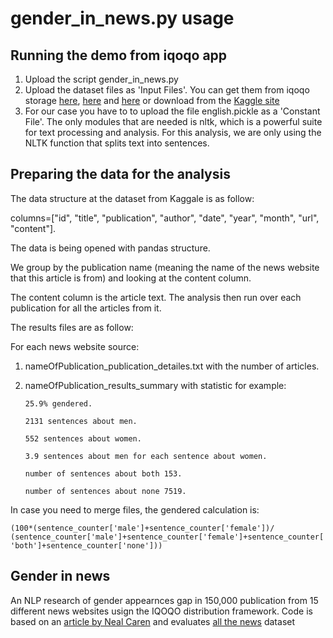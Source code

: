 # gender_in_news.py usage


## Running the demo from iqoqo app
 1. Upload the script gender_in_news.py
 2. Upload the dataset files as 'Input Files'. You can get them from iqoqo storage [here](https://s3-us-west-2.amazonaws.com/iqoqo.demo/articles1.csv.zip), [here](https://s3-us-west-2.amazonaws.com/iqoqo.demo/articles2.csv.zip) and [here](https://s3-us-west-2.amazonaws.com/iqoqo.demo/articles3.csv.zip) or download from the [Kaggle site](https://www.kaggle.com/snapcrack/all-the-news)
 3. For our case you have to to upload the file english.pickle as a 'Constant File'.
The only modules that are needed is nltk, which is a powerful suite for text processing and analysis. For this analysis, we are only using the NLTK function that splits text into sentences. 

## Preparing the data for the analysis
The data structure at the dataset from Kaggale is as follow:

columns=["id", "title", "publication", "author", "date", "year", "month", "url", "content"].

The data is being opened with pandas structure.

We group by the publication name (meaning the name of the news website that this article is from) and looking at the content column.

The content column is the article text.
The analysis then run over each publication for all the articles from it.

The results files are as follow:

For each news website source:
1.  nameOfPublication_publication_detailes.txt with the number of articles.
2.  nameOfPublication_results_summary with statistic for example:
        
        25.9% gendered.

        2131 sentences about men.

        552 sentences about women.

        3.9 sentences about men for each sentence about women.

        number of sentences about both 153.

        number of sentences about none 7519.


In case you need to merge files, the gendered calculation is:

`(100*(sentence_counter['male']+sentence_counter['female'])/
                          (sentence_counter['male']+sentence_counter['female']+sentence_counter['both']+sentence_counter['none']))`

## Gender in news

An NLP research of gender appearnces gap in 150,000 publication from 15 different news websites usign the IQOQO distribution framework.
Code is based on an [article by Neal Caren](http://nbviewer.jupyter.org/gist/nealcaren/5105037) and evaluates [all the news](https://www.kaggle.com/snapcrack/all-the-news) dataset
